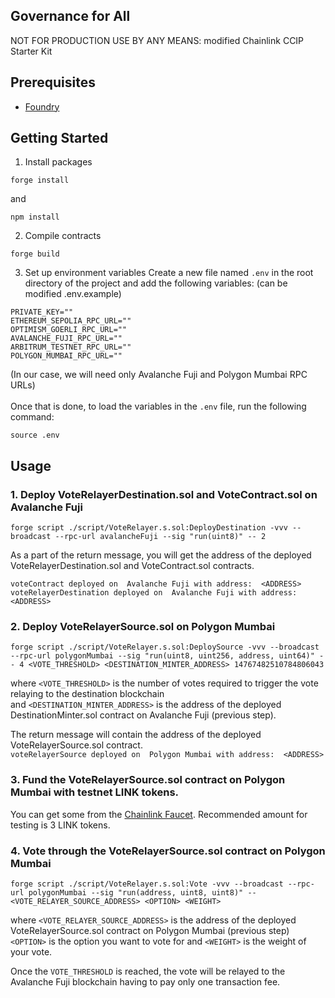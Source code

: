 ## Governance for All
NOT FOR PRODUCTION USE BY ANY MEANS: modified Chainlink CCIP Starter Kit

## Prerequisites

- [Foundry](https://book.getfoundry.sh/getting-started/installation)

## Getting Started

1. Install packages

```
forge install
```

and

```
npm install
```

2. Compile contracts

```
forge build
```
3. Set up environment variables
Create a new file named `.env` in the root directory of the project and add the following variables: (can be modified .env.example)
```shell
PRIVATE_KEY=""
ETHEREUM_SEPOLIA_RPC_URL=""
OPTIMISM_GOERLI_RPC_URL=""
AVALANCHE_FUJI_RPC_URL=""
ARBITRUM_TESTNET_RPC_URL=""
POLYGON_MUMBAI_RPC_URL=""
```
(In our case, we will need only Avalanche Fuji and Polygon Mumbai RPC URLs)\
\
Once that is done, to load the variables in the `.env` file, run the following command:

```shell
source .env
```


## Usage

### 1. Deploy VoteRelayerDestination.sol and VoteContract.sol on Avalanche Fuji
``forge script ./script/VoteRelayer.s.sol:DeployDestination -vvv --broadcast --rpc-url avalancheFuji --sig "run(uint8)" -- 2``

As a part of the return message, you will get the address of the deployed VoteRelayerDestination.sol and VoteContract.sol contracts.

``voteContract deployed on  Avalanche Fuji with address:  <ADDRESS>``\
``voteRelayerDestination deployed on  Avalanche Fuji with address:  <ADDRESS>``

### 2. Deploy VoteRelayerSource.sol on Polygon Mumbai
``forge script ./script/VoteRelayer.s.sol:DeploySource -vvv --broadcast --rpc-url polygonMumbai --sig "run(uint8, uint256, address, uint64)" -- 4 <VOTE_THRESHOLD> <DESTINATION_MINTER_ADDRESS> 14767482510784806043``

where ``<VOTE_THRESHOLD>`` is the number of votes required to trigger the vote relaying to the destination blockchain \
and ``<DESTINATION_MINTER_ADDRESS>`` is the address of the deployed DestinationMinter.sol contract on Avalanche Fuji (previous step).

The return message will contain the address of the deployed VoteRelayerSource.sol contract.\
``voteRelayerSource deployed on  Polygon Mumbai with address:  <ADDRESS>``

### 3. Fund the VoteRelayerSource.sol contract on Polygon Mumbai with testnet LINK tokens. 
You can get some from the [Chainlink Faucet](https://faucets.chain.link/mumbai). 
Recommended amount for testing is 3 LINK tokens.

### 4. Vote through the VoteRelayerSource.sol contract on Polygon Mumbai
``forge script ./script/VoteRelayer.s.sol:Vote -vvv --broadcast --rpc-url polygonMumbai --sig "run(address, uint8, uint8)" -- <VOTE_RELAYER_SOURCE_ADDRESS> <OPTION> <WEIGHT>``

where ``<VOTE_RELAYER_SOURCE_ADDRESS>`` is the address of the deployed VoteRelayerSource.sol contract on Polygon Mumbai (previous step)\
``<OPTION>`` is the option you want to vote for and ``<WEIGHT>`` is the weight of your vote.

Once the ``VOTE_THRESHOLD`` is reached, the vote will be relayed to the Avalanche Fuji blockchain having to pay only one transaction fee.
